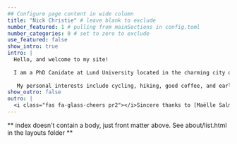 ```yaml
---
## Configure page content in wide column
title: "Nick Christie" # leave blank to exclude
number_featured: 1 # pulling from mainSections in config.toml
number_categories: 0 # set to zero to exclude
use_featured: false
show_intro: true
intro: |
  Hello, and welcome to my site!
  
  I am a PhD Canidate at Lund University located in the charming city of Lund, Sweden. My research interests include financing frictions, firm investment decisions, econometrics, and data science.  I am an avid R user and love finding new solutions to old problems.
  
   My personal interests include cycling, hiking, good coffee, and early jazz recordings.
show_outro: false
outro: |
  <i class="fas fa-glass-cheers pr2"></i>Sincere thanks to [Maëlle Salmon](https://masalmon.eu/) for her help naming this Hugo theme!
---
```


** index doesn't contain a body, just front matter above.
See about/list.html in the layouts folder **


